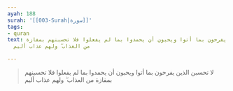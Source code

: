 ```yaml
---
ayah: 188
surah: '[[003-Surah|سورة]]'
tags:
- quran
text: لا تحسبن الذين يفرحون بما أتوا ويحبون أن يحمدوا بما لم يفعلوا فلا تحسبنهم بمفازة
  من العذاب ۖ ولهم عذاب أليم

---
```

> لا تحسبن الذين يفرحون بما أتوا ويحبون أن يحمدوا بما لم يفعلوا فلا تحسبنهم بمفازة من العذاب ۖ ولهم عذاب أليم
